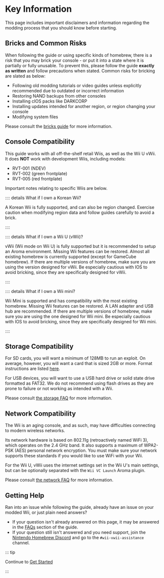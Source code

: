 # Key Information

This page includes important disclaimers and information regarding the modding process that you should know before starting.

## Bricks and Common Risks

When following the guide or using specific kinds of homebrew, there is a risk that you may brick your console - or put it into a state where it is partially or fully unusable. To prevent this, please follow the guide **exactly as written** and follow precautions when stated. Common risks for bricking are slated as below:

+ Following old modding tutorials or video guides unless explicitly recommended due to outdated or incorrect information
+ Restoring NAND backups from other consoles
+ Installing cIOS packs like DARKCORP
+ Installing updates intended for another region, or region changing your console
+ Modifying system files

Please consult the [bricks guide](bricks) for more information.

## Console Compatibility

This guide works with all off-the-shelf retail Wiis, as well as the Wii U vWii.
It does **NOT** work with development Wiis, including models:

+ RVT-001 (NDEV)
+ RVT-002 (green frontplate)
+ RVT-005 (red frontplate)

Important notes relating to specific Wiis are below.

:::: details What if I own a Korean Wii?

A Korean Wii is fully supported, and can also be region changed.
Exercise caution when modifying region data and follow guides carefully to avoid a brick.

::::

:::: details What if I own a Wii U (vWii)?

vWii (Wii mode on Wii U) is fully supported but it is recommended to setup an Aroma environment.
Missing Wii features can be restored. Almost all existing homebrew is currently supported (except for GameCube homebrew).
If there are multiple versions of homebrew, make sure you are using the version designed for vWii.
Be especially cautious with IOS to avoid bricking, since they are specifically designed for vWii.

::::

:::: details What if I own a Wii mini?

Wii Mini is supported and has compatibility with the most existing homebrew.
Missing Wii features can be restored. A LAN adapter and USB hub are recommended.
If there are multiple versions of homebrew, make sure you are using the one designed for Wii mini.
Be especially cautious with IOS to avoid bricking, since they are specifically designed for Wii mini.

::::

## Storage Compatibility

For SD cards, you will want a minimum of 128MB to run an exploit. On average, however, you will want a card that is sized 2GB or more. Format instructions are listed [here](https://wiki.hacks.guide/wiki/Formatting_an_SD_card).

For USB devices, you will want to use a USB hard drive or solid state drive formatted as FAT32. We do not recommend using flash drives as they are prone to failure or not working as intended with a Wii.

Please consult [the storage FAQ](faq#storage-device-faq) for more information.

## Network Compatibility

The Wii is an aging console, and as such, may have difficulties connecting to modern wireless networks.

Its network hardware is based on 802.11g (retroactively named WiFi 3), which operates on the 2.4 GHz band. It also supports a maximum of WPA2-PSK (AES) personal network encryption. You must make sure your network supports these standards if you would like to use WiFi with your Wii.

For the Wii U, vWii uses the internet settings set in the Wii U's main settings, but can be optionally separated with the `Wii VC Launch` Aroma plugin.

Please consult [the network FAQ](faq#networking-faq) for more information.

## Getting Help

Ran into an issue while following the guide, already have an issue on your modded Wii, or just plain need answers?

+ If your question isn't already answered on this page, it may be answered in the [FAQs](faq) section of the guide.
+ If your question still isn't answered and you need support, join the [Nintendo Homebrew Discord](https://discord.gg/C29hYvh) and go to the `#wii-vwii-assistance` channel.

::: tip

Continue to [Get Started](get-started)

:::



